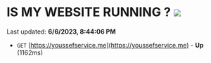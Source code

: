 # IS MY WEBSITE RUNNING ? [![](https://img.shields.io/static/v1?label=Sponsor&message=%E2%9D%A4&logo=GitHub&color=%23fe8e86)](https://github.com/sponsors/<username>)

Last updated: **6/6/2023, 8:44:06 PM**

- `GET` [https://youssefservice.me](https://youssefservice.me) - **Up** (1162ms)
